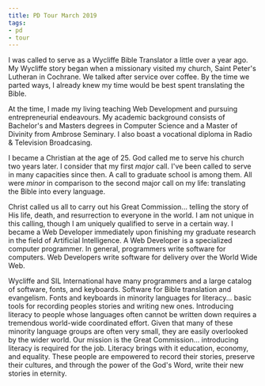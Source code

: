 ```yaml
---
title: PD Tour March 2019
tags:
- pd
- tour
---
```


I was called to serve as a Wycliffe Bible Translator a little over a year ago. My Wycliffe story began when a missionary visited my church, Saint Peter's Lutheran in Cochrane. We talked after service over coffee. By the time we parted ways, I already knew my time would be best spent translating the Bible.

At the time, I made my living teaching Web Development and pursuing entrepreneurial endeavours. My academic background consists of Bachelor's and Masters degrees in Computer Science and a Master of Divinity from Ambrose Seminary. I also boast a vocational diploma in Radio & Television Broadcasing.

I became a Christian at the age of 25. God called me to serve his church two years later. I consider that my first _major_ call. I've been called to serve in many capacities since then. A call to graduate school is among them. All were _minor_ in comparison to the second major call on my life: translating the Bible into every language.

Christ called us all to carry out his Great Commission... telling the story of His life, death, and resurrection to everyone in the world. I am not unique in this calling, though I am uniquely qualified to serve in a certain way. I became a Web Developer immediately upon finishing my graduate research in the field of Artificial Intelligence. A Web Developer is a specialized computer programmer. In general, programmers write software for computers. Web Developers write software for delivery over the World Wide Web.

Wycliffe and SIL International have many programmers and a large catalog of software, fonts, and keyboards. Software for Bible translation and evangelism. Fonts and keyboards in minority languages for literacy... basic tools for recording peoples stories and writing new ones. Introducing literacy to people whose languages often cannot be written down requires a tremendous world-wide coordinated effort. Given that many of these minority language groups are often very small, they are easily overlooked by the wider world. Our mission is the Great Commission... introducing literacy is required for the job. Literacy brings with it education, economy, and equality. These people are empowered to record their stories, preserve their cultures, and through the power of the God's Word, write their new stories in eternity.
